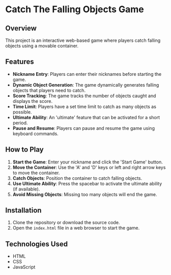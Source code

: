 # Catch The Falling Objects Game

## Overview
This project is an interactive web-based game where players catch falling objects using a movable container.

## Features
- **Nickname Entry**: Players can enter their nicknames before starting the game.
- **Dynamic Object Generation**: The game dynamically generates falling objects that players need to catch.
- **Score Tracking**: The game tracks the number of objects caught and displays the score.
- **Time Limit**: Players have a set time limit to catch as many objects as possible.
- **Ultimate Ability**: An 'ultimate' feature that can be activated for a short period.
- **Pause and Resume**: Players can pause and resume the game using keyboard commands.

## How to Play
1. **Start the Game**: Enter your nickname and click the 'Start Game' button.
2. **Move the Container**: Use the 'A' and 'D' keys or left and right arrow keys to move the container.
3. **Catch Objects**: Position the container to catch falling objects.
4. **Use Ultimate Ability**: Press the spacebar to activate the ultimate ability (if available).
5. **Avoid Missing Objects**: Missing too many objects will end the game.

## Installation
1. Clone the repository or download the source code.
2. Open the `index.html` file in a web browser to start the game.

## Technologies Used
- HTML
- CSS
- JavaScript
